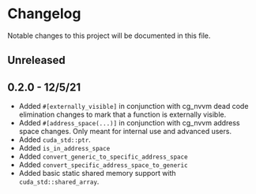 # Changelog

Notable changes to this project will be documented in this file.

## Unreleased

## 0.2.0 - 12/5/21

- Added `#[externally_visible]` in conjunction with cg_nvvm dead code elimination changes to mark that
a function is externally visible.
- Added `#[address_space(...)]` in conjunction with cg_nvvm address space changes. Only meant for internal use
and advanced users.
- Added `cuda_std::ptr`.
- Added `is_in_address_space`
- Added `convert_generic_to_specific_address_space`
- Added `convert_specific_address_space_to_generic`
- Added basic static shared memory support with `cuda_std::shared_array`.

